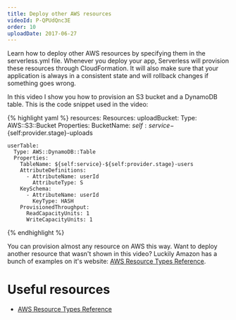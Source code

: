 ```yaml
---
title: Deploy other AWS resources
videoId: P-QPUdQnc3E
order: 10
uploadDate: 2017-06-27
---
```


Learn how to deploy other AWS resources by specifying them in the serverless.yml file. Whenever you deploy your app, Serverless will provision these resources through CloudFormation. It will also make sure that your application is always in a consistent state and will rollback changes if something goes wrong.

In this video I show you how to provision an S3 bucket and a DynamoDB table. This is the code snippet used in the video:

{% highlight yaml %}
resources:
  Resources:
    uploadBucket:
      Type: AWS::S3::Bucket
      Properties:
        BucketName: ${self:service}-${self:provider.stage}-uploads

    userTable:
      Type: AWS::DynamoDB::Table
      Properties:
        TableName: ${self:service}-${self:provider.stage}-users
        AttributeDefinitions:
          - AttributeName: userId
            AttributeType: S
        KeySchema:
          - AttributeName: userId
            KeyType: HASH
        ProvisionedThroughput:
          ReadCapacityUnits: 1
          WriteCapacityUnits: 1
{% endhighlight %}

You can provision almost any resource on AWS this way. Want to deploy another resource that wasn't shown in this video? Luckily Amazon has a bunch of examples on it's website: <a href="http://docs.aws.amazon.com/AWSCloudFormation/latest/UserGuide/aws-template-resource-type-ref.html" target="_blank">AWS Resource Types Reference</a>.

# Useful resources
* <a href="http://docs.aws.amazon.com/AWSCloudFormation/latest/UserGuide/aws-template-resource-type-ref.html" target="_blank">AWS Resource Types Reference</a>